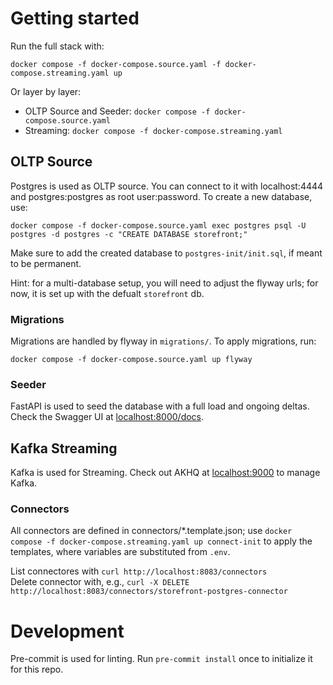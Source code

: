 # Getting started

Run the full stack with:

`docker compose -f docker-compose.source.yaml -f docker-compose.streaming.yaml up`

Or layer by layer:

- OLTP Source and Seeder: `docker compose -f docker-compose.source.yaml`
- Streaming: `docker compose -f docker-compose.streaming.yaml`

## OLTP Source

Postgres is used as OLTP source. You can connect to it with localhost:4444 and postgres:postgres as root user:password. To create a new database, use:

`docker compose -f docker-compose.source.yaml exec postgres psql -U postgres -d postgres -c "CREATE DATABASE storefront;"`

Make sure to add the created database to `postgres-init/init.sql`, if meant to be permanent.

Hint: for a multi-database setup, you will need to adjust the flyway urls; for now, it is set up with the defualt `storefront` db.

### Migrations

Migrations are handled by flyway in `migrations/`. To apply migrations, run:

`docker compose -f docker-compose.source.yaml up flyway`

### Seeder

FastAPI is used to seed the database with a full load and ongoing deltas. Check the Swagger UI at [localhost:8000/docs](http://localhost:8000/docs).

## Kafka Streaming

Kafka is used for Streaming. Check out AKHQ at [localhost:9000](http://localhost:9000) to manage Kafka.

### Connectors

All connectors are defined in connectors/\*.template.json; use `docker compose -f docker-compose.streaming.yaml up connect-init` to apply the templates, where variables are substituted from `.env`.

List connectores with `curl http://localhost:8083/connectors` \
Delete connector with, e.g., `curl -X DELETE http://localhost:8083/connectors/storefront-postgres-connector`

# Development

Pre-commit is used for linting. Run `pre-commit install` once to initialize it for this repo.
